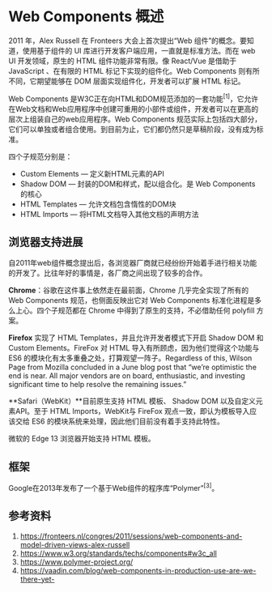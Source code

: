 # Web Components 概述

2011 年，Alex Russell 在 Fronteers 大会上首次提出“Web 组件”的概念。要知道，使用基于组件的 UI 库进行开发客户端应用，一直就是标准方法。而在 web UI 开发领域，原生的 HTML 组件功能非常有限。像 React/Vue 是借助于 JavaScript 、在有限的 HTML 标记下实现的组件化。Web Components 则有所不同，它期望能够在 DOM 层面实现组件化，开发者可以扩展 HTML 标记。

Web Components 是W3C正在向HTML和DOM规范添加的一套功能<sup>[1]</sup>，它允许在Web文档和Web应用程序中创建可重用的小部件或组件，开发者可以在更高的层次上组装自己的web应用程序。Web Components 规范实际上包括四大部分，它们可以单独或者组合使用。到目前为止，它们都仍然只是草稿阶段，没有成为标准。

四个子规范分别是：

+ Custom Elements  —  定义新HTML元素的API
+ Shadow DOM       —  封装的DOM和样式，配以组合化。是 Web Components 的核心
+ HTML Templates   —  允许文档包含惰性的DOM块
+ HTML Imports     —  将HTML文档导入其他文档的声明方法


## 浏览器支持进展

自2011年web组件概念提出后，各浏览器厂商就已经纷纷开始着手进行相关功能的开发了。比往年好的事情是，各厂商之间出现了较多的合作。

**Chrome**：谷歌在这件事上依然走在最前面，Chrome 几乎完全实现了所有的 Web Components 规范，也侧面反映出它对 Web Components 标准化进程是多么上心。四个子规范都在 Chrome 中得到了原生的支持，不必借助任何 polyfill 方案。

**Firefox** 实现了 HTML Templates，并且允许开发者模式下开启 Shadow DOM 和 Custom Elements。FireFox 对 HTML 导入有所顾虑，因为他们觉得这个功能与 ES6 的模块化有太多重叠之处，打算观望一阵子。Regardless of this, Wilson Page from Mozilla concluded in a June blog post that “we’re optimistic the end is near. All major vendors are on board, enthusiastic, and investing significant time to help resolve the remaining issues.”

**Safari（WebKit）**目前原生支持 HTML 模板、 Shadow DOM 以及自定义元素API。至于 HTML Imports，WebKit与 FireFox 观点一致，即认为模板导入应该交给 ES6 的模块系统来处理，因此他们目前没有着手支持此特性。

微软的 Edge 13 浏览器开始支持 HTML 模板。

## 框架

Google在2013年发布了一个基于Web组件的程序库“Polymer”<sup>[3]</sup>。

## 参考资料

1. https://fronteers.nl/congres/2011/sessions/web-components-and-model-driven-views-alex-russell
2. https://www.w3.org/standards/techs/components#w3c_all
3. https://www.polymer-project.org/
4. https://vaadin.com/blog/web-components-in-production-use-are-we-there-yet-
